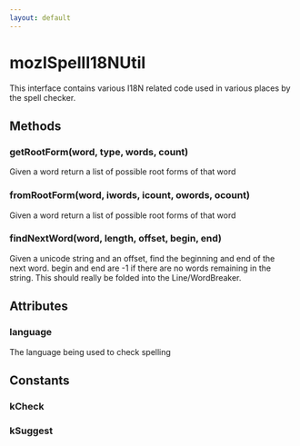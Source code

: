 ```yaml
---
layout: default
---
```


# mozISpellI18NUtil #
  
This interface contains various I18N related code used in various places by the spell checker.  
  

## Methods ##

### getRootForm(word, type, words, count) ###
  
Given a word return a list of possible root forms of that word  
  

### fromRootForm(word, iwords, icount, owords, ocount) ###
  
Given a word return a list of possible root forms of that word  
  

### findNextWord(word, length, offset, begin, end) ###
  
Given a unicode string and an offset, find the beginning and end of the  
next word. begin and end are -1 if there are no words remaining in the   
string. This should really be folded into the Line/WordBreaker.  
  

## Attributes ##

### language ###
  
The language being used to check spelling  
  

## Constants ##

### kCheck ###

### kSuggest ###
